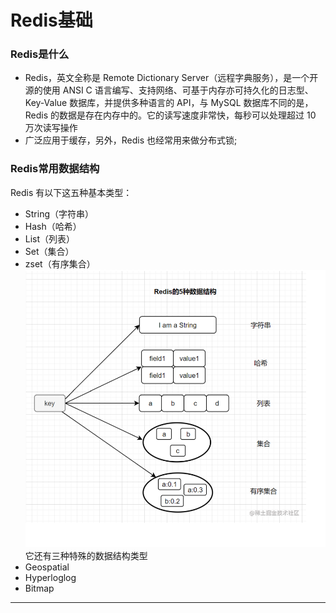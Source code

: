 # Redis基础
### Redis是什么
* Redis，英文全称是 Remote Dictionary Server（远程字典服务），是一个开源的使用 ANSI C 语言编写、支持网络、可基于内存亦可持久化的日志型、Key-Value 数据库，并提供多种语言的 API，与 MySQL 数据库不同的是，Redis 的数据是存在内存中的。它的读写速度非常快，每秒可以处理超过 10 万次读写操作
* 广泛应用于缓存，另外，Redis 也经常用来做分布式锁;
### Redis常用数据结构
Redis 有以下这五种基本类型：
* String（字符串）
* Hash（哈希）
* List（列表）
* Set（集合）
* zset（有序集合）
![avatar](https://github.com/CarlBonzi/LearningMakeMeHappy/blob/main/Redis/static/Redis%E5%9F%BA%E7%A1%80%E6%95%B0%E6%8D%AE%E7%B1%BB%E5%9E%8B.png)
它还有三种特殊的数据结构类型
* Geospatial
* Hyperloglog
* Bitmap
---

​    
